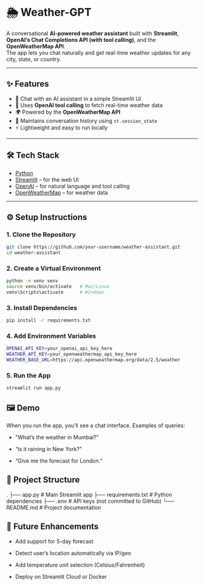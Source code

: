 # 🌦️ Weather-GPT

A conversational **AI-powered weather assistant** built with **Streamlit**, **OpenAI’s Chat Completions API (with tool calling)**, and the **OpenWeatherMap API**.  
The app lets you chat naturally and get real-time weather updates for any city, state, or country.  

---

## ✨ Features
- 💬 Chat with an AI assistant in a simple Streamlit UI  
- 🔗 Uses **OpenAI tool calling** to fetch real-time weather data  
- 🌍 Powered by the **OpenWeatherMap API**  
- 📝 Maintains conversation history using `st.session_state`  
- ⚡ Lightweight and easy to run locally  

---

## 🛠️ Tech Stack
- [Python](https://www.python.org/)  
- [Streamlit](https://streamlit.io/) – for the web UI  
- [OpenAI](https://platform.openai.com/) – for natural language and tool calling  
- [OpenWeatherMap](https://openweathermap.org/api) – for weather data  

---

## ⚙️ Setup Instructions

### 1. Clone the Repository
```bash
git clone https://github.com/your-username/weather-assistant.git
cd weather-assistant
```
### 2. Create a Virtual Environment
```bash
python -m venv venv
source venv/bin/activate   # Mac/Linux
venv\Scripts\activate      # Windows
```
### 3. Install Dependencies
```bash
pip install -r requirements.txt
```
### 4. Add Environment Variables
```bash
OPENAI_API_KEY=your_openai_api_key_here
WEATHER_API_KEY=your_openweathermap_api_key_here
WEATHER_BASE_URL=https://api.openweathermap.org/data/2.5/weather
```
### 5. Run the App
```bash
streamlit run app.py
```
## 🖼️ Demo

When you run the app, you’ll see a chat interface.
Examples of queries:

- “What’s the weather in Mumbai?”

- “Is it raining in New York?”

- “Give me the forecast for London.”

## 📂 Project Structure

.
├── app.py              # Main Streamlit app
├── requirements.txt    # Python dependencies
├── .env                # API keys (not committed to GitHub)
└── README.md           # Project documentation

## 🚀 Future Enhancements

 - Add support for 5-day forecast

 - Detect user’s location automatically via IP/geo

 - Add temperature unit selection (Celsius/Fahrenheit)

 - Deploy on Streamlit Cloud or Docker
